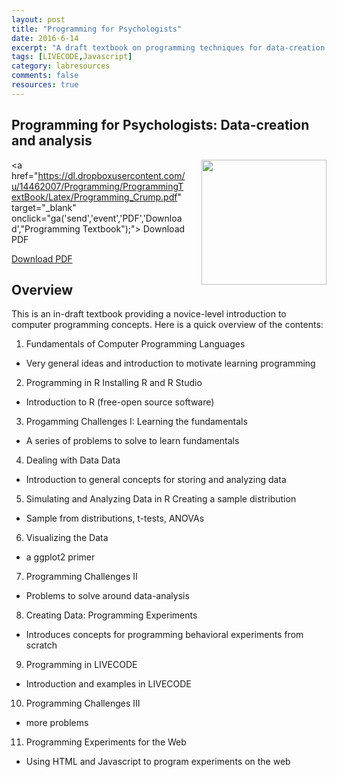 ```yaml
---
layout: post
title: "Programming for Psychologists"
date: 2016-6-14
excerpt: "A draft textbook on programming techniques for data-creation and analysis"
tags: [LIVECODE,Javascript]
category: labresources
comments: false
resources: true
---
```

## Programming for Psychologists: Data-creation and analysis
<img src="http://crumplab.github.io/assets/img/Programming.png" style="width:200px;padding-left:20px" align="right">

<a href="https://dl.dropboxusercontent.com/u/14462007/Programming/ProgrammingTextBook/Latex/Programming_Crump.pdf"  target="_blank" onclick="ga('send','event','PDF','Download',"Programming Textbook");"> Download PDF </a>

[Download PDF](https://dl.dropboxusercontent.com/u/14462007/Programming/ProgrammingTextBook/Latex/Programming_Crump.pdf)

## Overview

This is an in-draft textbook providing a novice-level introduction to computer programming concepts. Here is a quick overview of the contents:


1. Fundamentals of Computer Programming Languages
  * Very general ideas and introduction to motivate learning programming
2. Programming in R Installing R and R Studio
  * Introduction to R (free-open source software)
3. Progamming Challenges I: Learning the fundamentals
  * A series of problems to solve to learn fundamentals
4. Dealing with Data Data
  * Introduction to general concepts for storing and analyzing data
5. Simulating and Analyzing Data in R Creating a sample distribution
  * Sample from distributions, t-tests, ANOVAs
6. Visualizing the Data
  * a ggplot2 primer
7. Programming Challenges II
  * Problems to solve around data-analysis
8. Creating Data: Programming Experiments
  * Introduces concepts for programming behavioral experiments from scratch
9. Programming in LIVECODE
  * Introduction and examples in LIVECODE
10. Programming Challenges III
  * more problems
11. Programming Experiments for the Web
  * Using HTML and Javascript to program experiments on the web
